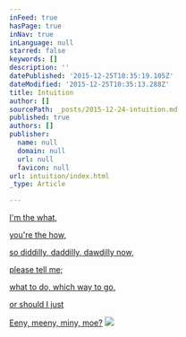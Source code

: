 ```yaml
---
inFeed: true
hasPage: true
inNav: true
inLanguage: null
starred: false
keywords: []
description: ''
datePublished: '2015-12-25T10:35:19.105Z'
dateModified: '2015-12-25T10:35:13.288Z'
title: Intuition
author: []
sourcePath: _posts/2015-12-24-intuition.md
published: true
authors: []
publisher:
  name: null
  domain: null
  url: null
  favicon: null
url: intuition/index.html
_type: Article

---
```

[I'm the what, ][0]

[you're the how, ][0]

[so diddilly, 
daddilly, 
dawdilly now, ][0]

[please tell me; ][0]

[what to do,
which way to go, ][0]

[or should I just ][0]

[Eeny, meeny, miny, moe?][0]
![](https://the-grid-user-content.s3-us-west-2.amazonaws.com/2cf8a613-95ea-4290-93dd-1aaeba288588.jpg)

[0]: null